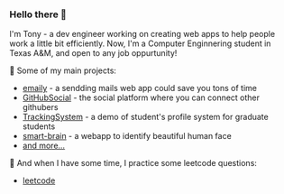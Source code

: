 ### Hello there 👋

I'm Tony - a dev engineer working on creating web apps to help people work a little bit efficiently. Now, I'm a Computer Enginnering student in Texas A&M, and open to any job oppurtunity!

🚀 Some of my main projects:

- [emaily](https://github.com/CCTSAI-Tony/emaily) - a sendding mails web app could save you tons of time
- [GitHubSocial](https://github.com/CCTSAI-Tony/GitHubSocial) - the social platform where you can connect other githubers
- [TrackingSystem](https://github.com/CCTSAI-Tony/TrackingSystem) - a demo of student's profile system for graduate students
- [smart-brain](https://github.com/CCTSAI-Tony/smart-brain) - a webapp to identify beautiful human face
- [and more...](https://github.com/CCTSAI-Tony)

🤡 And when I have some time, I practice some leetcode questions:

- [leetcode](https://github.com/CCTSAI-Tony/leetcode)
